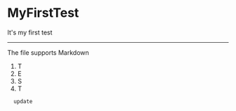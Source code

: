# MyFirstTest
It's my first test

---
The file supports Markdown
1. T
2. E
3. S
4. T

```
  update
```
